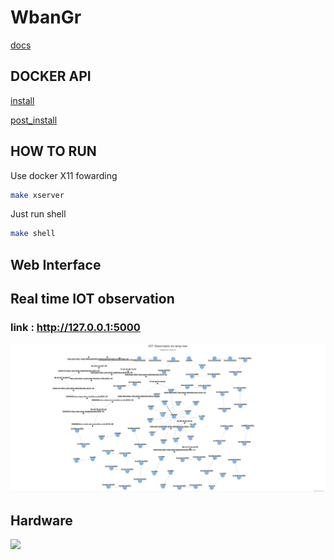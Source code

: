 # WbanGr

[docs](/docs)

## DOCKER API

[install](https://docs.docker.com/engine/install/)

[post_install](https://docs.docker.com/engine/install/linux-postinstall)

## HOW TO RUN
Use docker X11 fowarding 

```bash
make xserver
```

Just run shell
```bash
make shell
```

## Web Interface

## Real time IOT observation

### link : http://127.0.0.1:5000


![webui](./assets/web.png)

## Hardware

<a href="https://www.amazon.fr/NooElec-HackRF-Software-Adapter-Bundle/dp/B071FMH7T5?__mk_fr_FR=%C3%85M%C3%85%C5%BD%C3%95%C3%91&crid=3Q5JW77YRKL59&keywords=hackrf&qid=1672026578&sprefix=hackr%2Caps%2C80&sr=8-2-spons&sp_csd=d2lkZ2V0TmFtZT1zcF9hdGY&psc=1&linkCode=li3&tag=rftoolkit06-21&linkId=471d50721afe2c2f8c0a2651f1ba609c&language=fr_FR&ref_=as_li_ss_il" target="_blank"><img border="0" src="//ws-eu.amazon-adsystem.com/widgets/q?_encoding=UTF8&ASIN=B071FMH7T5&Format=_SL250_&ID=AsinImage&MarketPlace=FR&ServiceVersion=20070822&WS=1&tag=rftoolkit06-21&language=fr_FR" ></a><img src="https://ir-fr.amazon-adsystem.com/e/ir?t=rftoolkit06-21&language=fr_FR&l=li3&o=8&a=B071FMH7T5" width="1" height="1" border="0" alt="" style="border:none !important; margin:0px !important;" />
